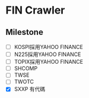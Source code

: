 # FIN Crawler

## Milestone

 - [ ] KOSPI採用YAHOO FINANCE
 - [ ] N225採用YAHOO FINANCE
 - [ ] TOPIX採用YAHOO FINANCE
 - [ ] SHCOMP
 - [ ] TWSE
 - [ ] TWOTC
 - [X] SXXP 有代碼
